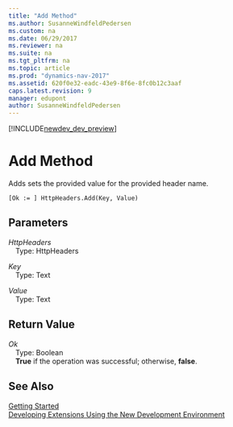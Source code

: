 ```yaml
---
title: "Add Method"
ms.author: SusanneWindfeldPedersen
ms.custom: na
ms.date: 06/29/2017
ms.reviewer: na
ms.suite: na
ms.tgt_pltfrm: na
ms.topic: article
ms.prod: "dynamics-nav-2017"
ms.assetid: 620f0e32-eadc-43e9-8f6e-8fc0b12c3aaf
caps.latest.revision: 9
manager: edupont
author: SusanneWindfeldPedersen
---
```


[!INCLUDE[newdev_dev_preview](../includes/newdev_dev_preview.md)]

# Add Method
Adds sets the provided value for the provided header name.

```
[Ok := ] HttpHeaders.Add(Key, Value)
```

## Parameters
*HttpHeaders*  
&emsp;Type: HttpHeaders

*Key*  
&emsp;Type: Text

*Value*  
&emsp;Type: Text

## Return Value
*Ok*  
&emsp;Type: Boolean  
&emsp;**True** if the operation was successful; otherwise, **false**.

## See Also
[Getting Started](../devenv-get-started.md)  
[Developing Extensions Using the New Development Environment](../devenv-dev-overview.md)
